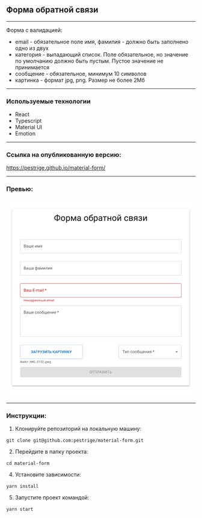 ## Форма обратной связи

---
Форма с валидацией:
 - email - обязательное поле
имя, фамилия - должно быть заполнено одно из двух
 - категория - выпадающий список. Поле обязательное, но значение по умолчанию должно быть пустым. Пустое значение не принимается
 - сообщение - обязательное, минимум 10 символов
 - картинка - формат jpg, png. Размер не более 2Мб

---
### Используемые технологии
- React
- Typescript
- Material UI
- Emotion
 ---
### Ссылка на опубликованную версию:
https://pestrige.github.io/material-form/

---
### Превью:
![Скриншот главной страницы](preview.jpg)

---
### Инструкции:
1. Клонируйте репозиторий на локальную машину:
~~~
git clone git@github.com:pestrige/material-form.git
~~~
2. Перейдите в папку проекта:
~~~
cd material-form
~~~
4. Установите зависимости:
~~~
yarn install
~~~
5. Запустите проект командой:
~~~
yarn start
~~~
